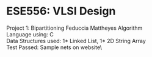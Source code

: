 # ESE556: VLSI Design

Project 1: Bipartitioning Feduccia Mattheyes Algorithm\
Language using: C\
Data Structures used: 1* Linked List, 1* 2D String Array\
Test Passed: Sample nets on website\
